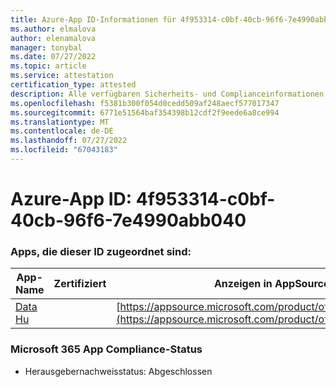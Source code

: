 ```yaml
---
title: Azure-App ID-Informationen für 4f953314-c0bf-40cb-96f6-7e4990abb040
ms.author: elmalova
author: elenamalova
manager: tonybal
ms.date: 07/27/2022
ms.topic: article
ms.service: attestation
certification_type: attested
description: Alle verfügbaren Sicherheits- und Complianceinformationen für 4f953314-c0bf-40cb-96f6-7e4990abb040.
ms.openlocfilehash: f5381b300f054d0cedd509af248aecf577017347
ms.sourcegitcommit: 6771e51564baf354398b12cdf2f9eede6a8ce994
ms.translationtype: MT
ms.contentlocale: de-DE
ms.lasthandoff: 07/27/2022
ms.locfileid: "67043183"
---
```

# <a name="azure-app-id-4f953314-c0bf-40cb-96f6-7e4990abb040"></a>Azure-App ID: 4f953314-c0bf-40cb-96f6-7e4990abb040


### <a name="apps-associated-with-this-id"></a>Apps, die dieser ID zugeordnet sind:
| **App-Name** | **Zertifiziert** | **Anzeigen in AppSource** |
|--------------|---------------|-----------------------|
| [Data Hu](../forward/WA200004262.md) |  | [https://appsource.microsoft.com/product/office/WA200004262](https://appsource.microsoft.com/product/office/WA200004262) |

### <a name="microsoft-365-app-compliance-status"></a>Microsoft 365 App Compliance-Status
- Herausgebernachweisstatus: Abgeschlossen
